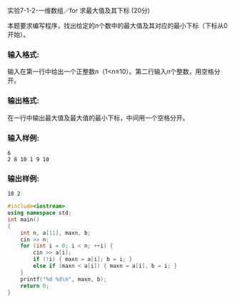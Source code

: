 实验7-1-2-一维数组／for 求最大值及其下标 (20分)

本题要求编写程序，找出给定的*n*个数中的最大值及其对应的最小下标（下标从0开始）。

### 输入格式:

输入在第一行中给出一个正整数*n*（1<*n*≤10）。第二行输入*n*个整数，用空格分开。

### 输出格式:

在一行中输出最大值及最大值的最小下标，中间用一个空格分开。

### 输入样例:

```in
6
2 8 10 1 9 10
```

### 输出样例:

```out
10 2
```

```c++
#include<iostream>
using namespace std;
int main()
{
	int n, a[11], maxn, b;
	cin >> n;
	for (int i = 0; i < n; ++i) {
		cin >> a[i];
		if (!i) { maxn = a[i]; b = i; }
		else if (maxn < a[i]) { maxn = a[i], b = i; }
	}
	printf("%d %d\n", maxn, b);
	return 0;
}
```

